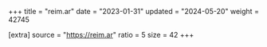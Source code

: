 +++
title = "reim.ar"
date = "2023-01-31"
updated = "2024-05-20"
weight = 42745

[extra]
source = "https://reim.ar"
ratio = 5
size = 42
+++
